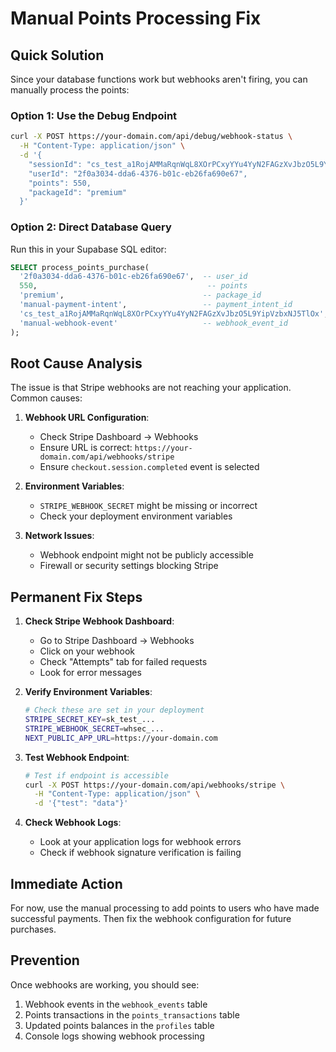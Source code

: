 # Manual Points Processing Fix

## Quick Solution

Since your database functions work but webhooks aren't firing, you can manually process the points:

### Option 1: Use the Debug Endpoint

```bash
curl -X POST https://your-domain.com/api/debug/webhook-status \
  -H "Content-Type: application/json" \
  -d '{
    "sessionId": "cs_test_a1RojAMMaRqnWqL8XOrPCxyYYu4YyN2FAGzXvJbzO5L9YipVzbxNJ5TlOx",
    "userId": "2f0a3034-dda6-4376-b01c-eb26fa690e67",
    "points": 550,
    "packageId": "premium"
  }'
```

### Option 2: Direct Database Query

Run this in your Supabase SQL editor:

```sql
SELECT process_points_purchase(
  '2f0a3034-dda6-4376-b01c-eb26fa690e67',  -- user_id
  550,                                      -- points
  'premium',                               -- package_id
  'manual-payment-intent',                 -- payment_intent_id
  'cs_test_a1RojAMMaRqnWqL8XOrPCxyYYu4YyN2FAGzXvJbzO5L9YipVzbxNJ5TlOx', -- session_id
  'manual-webhook-event'                   -- webhook_event_id
);
```

## Root Cause Analysis

The issue is that Stripe webhooks are not reaching your application. Common causes:

1. **Webhook URL Configuration**: 
   - Check Stripe Dashboard → Webhooks
   - Ensure URL is correct: `https://your-domain.com/api/webhooks/stripe`
   - Ensure `checkout.session.completed` event is selected

2. **Environment Variables**:
   - `STRIPE_WEBHOOK_SECRET` might be missing or incorrect
   - Check your deployment environment variables

3. **Network Issues**:
   - Webhook endpoint might not be publicly accessible
   - Firewall or security settings blocking Stripe

## Permanent Fix Steps

1. **Check Stripe Webhook Dashboard**:
   - Go to Stripe Dashboard → Webhooks
   - Click on your webhook
   - Check "Attempts" tab for failed requests
   - Look for error messages

2. **Verify Environment Variables**:
   ```bash
   # Check these are set in your deployment
   STRIPE_SECRET_KEY=sk_test_...
   STRIPE_WEBHOOK_SECRET=whsec_...
   NEXT_PUBLIC_APP_URL=https://your-domain.com
   ```

3. **Test Webhook Endpoint**:
   ```bash
   # Test if endpoint is accessible
   curl -X POST https://your-domain.com/api/webhooks/stripe \
     -H "Content-Type: application/json" \
     -d '{"test": "data"}'
   ```

4. **Check Webhook Logs**:
   - Look at your application logs for webhook errors
   - Check if webhook signature verification is failing

## Immediate Action

For now, use the manual processing to add points to users who have made successful payments. Then fix the webhook configuration for future purchases.

## Prevention

Once webhooks are working, you should see:
1. Webhook events in the `webhook_events` table
2. Points transactions in the `points_transactions` table
3. Updated points balances in the `profiles` table
4. Console logs showing webhook processing
